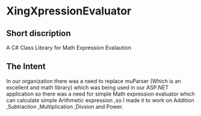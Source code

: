 XingXpressionEvaluator
======================

Short discription
---------------
A C# Class Library for Math Expression Evalaution

The Intent
------------
In our organization there was a need to replace muParser (Which is an excellent and math library) which was being 
used in our ASP.NET application so there was a need for simple Math expression evaluator which can calculate simple
Arithmetic expression ,so I made it to work on Addition ,Subtraction ,Multiplication ,Divsion and Power.
